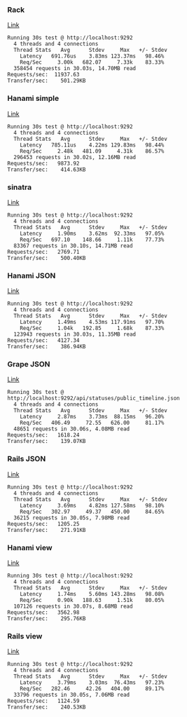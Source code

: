 ### Rack
[Link](https://github.com/davydovanton/hanami-bench/blob/master/benchmarks/servers/rack.ru)

```
Running 30s test @ http://localhost:9292
  4 threads and 4 connections
  Thread Stats   Avg      Stdev     Max   +/- Stdev
    Latency   691.76us    3.83ms 123.37ms   98.46%
    Req/Sec     3.00k   682.07     7.33k    83.33%
  358454 requests in 30.03s, 14.70MB read
Requests/sec:  11937.63
Transfer/sec:    501.29KB
```


### Hanami simple
[Link](https://github.com/davydovanton/hanami-bench/blob/master/benchmarks/servers/hanami_simple.ru)

```
Running 30s test @ http://localhost:9292
  4 threads and 4 connections
  Thread Stats   Avg      Stdev     Max   +/- Stdev
    Latency   785.11us    4.22ms 129.83ms   98.44%
    Req/Sec     2.48k   481.09     4.31k    86.57%
  296453 requests in 30.02s, 12.16MB read
Requests/sec:   9873.92
Transfer/sec:    414.63KB
```

### sinatra
[Link](https://github.com/davydovanton/hanami-bench/blob/master/benchmarks/servers/sinatra.ru)

```
Running 30s test @ http://localhost:9292
  4 threads and 4 connections
  Thread Stats   Avg      Stdev     Max   +/- Stdev
    Latency     1.90ms    3.62ms  92.33ms   97.05%
    Req/Sec   697.10    148.66     1.11k    77.73%
  83367 requests in 30.10s, 14.71MB read
Requests/sec:   2769.71
Transfer/sec:    500.40KB
```


### Hanami JSON
[Link](https://github.com/davydovanton/hanami-bench/blob/master/benchmarks/servers/hanami_json.ru)

```
Running 30s test @ http://localhost:9292
  4 threads and 4 connections
  Thread Stats   Avg      Stdev     Max   +/- Stdev
    Latency     1.49ms    4.53ms 117.91ms   97.70%
    Req/Sec     1.04k   192.85     1.68k    87.33%
  123943 requests in 30.03s, 11.35MB read
Requests/sec:   4127.34
Transfer/sec:    386.94KB
```

### Grape JSON
[Link](https://github.com/davydovanton/hanami-bench/blob/master/benchmarks/servers/grape_json.ru)

```
Running 30s test @ http://localhost:9292/api/statuses/public_timeline.json
  4 threads and 4 connections
  Thread Stats   Avg      Stdev     Max   +/- Stdev
    Latency     2.87ms    3.73ms  88.15ms   96.20%
    Req/Sec   406.49     72.55   626.00     81.17%
  48651 requests in 30.06s, 4.08MB read
Requests/sec:   1618.24
Transfer/sec:    139.07KB
```

### Rails JSON
[Link](https://github.com/davydovanton/hanami-bench/blob/master/benchmarks/servers/rails_json.ru)

```
Running 30s test @ http://localhost:9292
  4 threads and 4 connections
  Thread Stats   Avg      Stdev     Max   +/- Stdev
    Latency     3.69ms    4.82ms 127.58ms   98.10%
    Req/Sec   302.97     49.37   450.00     84.65%
  36215 requests in 30.05s, 7.98MB read
Requests/sec:   1205.25
Transfer/sec:    271.91KB
```

### Hanami view
[Link](https://github.com/davydovanton/hanami-bench/blob/master/benchmarks/servers/hanami_view.ru)

```
Running 30s test @ http://localhost:9292
  4 threads and 4 connections
  Thread Stats   Avg      Stdev     Max   +/- Stdev
    Latency     1.74ms    5.60ms 143.28ms   98.08%
    Req/Sec     0.90k   188.63     1.51k    80.05%
  107126 requests in 30.07s, 8.68MB read
Requests/sec:   3562.98
Transfer/sec:    295.76KB
```

### Rails view
[Link](https://github.com/davydovanton/hanami-bench/blob/master/benchmarks/servers/rails_view.ru)

```
Running 30s test @ http://localhost:9292
  4 threads and 4 connections
  Thread Stats   Avg      Stdev     Max   +/- Stdev
    Latency     3.79ms    3.03ms  76.43ms   97.23%
    Req/Sec   282.46     42.26   404.00     89.17%
  33796 requests in 30.05s, 7.06MB read
Requests/sec:   1124.59
Transfer/sec:    240.53KB
```
